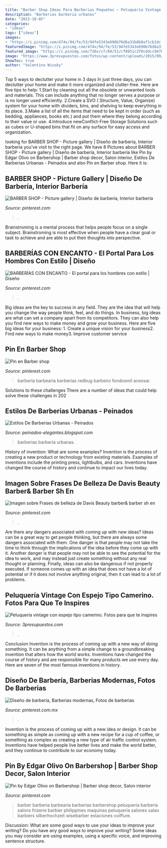 ```yaml
---
title: "Barber Shop Ideas Para Barberias Pequeñas ~ Peluquería Vintage Con Espejo Tipo Camerino. Fotos Para Que Te Inspires"
description: "Barberias barberia urbanas"
date: "2023-10-05"
categories:
- "ideas"
tags: ["ideas"]
images:
- "https://i.pinimg.com/474x/94/fe/53/94fe5343e690b76d6a31b8b0af1cb1dc.jpg"
featuredImage: "https://i.pinimg.com/474x/94/fe/53/94fe5343e690b76d6a31b8b0af1cb1dc.jpg"
featured_image: "https://i.pinimg.com/736x/cf/89/51/cf8951c2f0cddcc9470e58263584e08b.jpg"
image: "https://www.3presupuestos.com/fotos/wp-content/uploads/2015/09/Peluquería-vintage-con-espejo-tipo-camerino.jpg"
ShowToc: true
author: "Valentina Wisoky"
---
```



Top 5 ways to declutter your home in 3 days
In just three days, you can declutter your home and make it more organized and clutter-free. Here are five tips to help:
1.Start by cleaning out all the obsolete or unwanted tools and materials. This can include anything that no longer serves a purpose or is no longer used efficiently.
2.Create a SVO ( Structure, Value, Organize) system for your home with dividers, bins, and shelving to keep everything in its place.
3.Make a list of all the items that need to be kept in order (such as bedding, appliances, books etc.) and put them where they belong according to their value or use.
4.Introduce newConflict-Free Storage Solutions such as cubes or U-shaped bins that fit on any surface for easy access and organization.      
	

		
looking for BARBER SHOP - Picture gallery | Diseño de barbería, Interior barbería you've visit to the right page. We have 8 Pictures about BARBER SHOP - Picture gallery | Diseño de barbería, Interior barbería like Pin by Edgar Olivo on Barbershop | Barber shop decor, Salon interior, Estilos De Barberias Urbanas - Peinados and also Pin en Barber shop. Here it is:
		
    
## BARBER SHOP - Picture Gallery | Diseño De Barbería, Interior Barbería

<img loading=lazy src="https://i.pinimg.com/originals/d1/cf/e0/d1cfe02631f502728b6b323356577280.jpg" onerror="this.onerror=null;this.src='https://tse4.mm.bing.net/th?id=OIP.UMg8mOzYKd8_lO5FbCJMjQHaE7&amp;pid=15.1';" alt="BARBER SHOP - Picture gallery | Diseño de barbería, Interior barbería">

_Source: pinterest.com_

>. 

	

Brainstroming is a mental process that helps people focus on a single subject. Brainstroming is most effective when people have a clear goal or task to achieve and are able to put their thoughts into perspective.

    
## BARBERÍAS CON ENCANTO - El Portal Para Los Hombres Con Estilo | Diseño

<img loading=lazy src="https://i.pinimg.com/originals/9e/29/cc/9e29cc654e89c41eae77469937ea9c7e.jpg" onerror="this.onerror=null;this.src='https://tse1.mm.bing.net/th?id=OIP.sJEQvF1ItpF9O9yOtQHVpQAAAA&amp;pid=15.1';" alt="BARBERÍAS CON ENCANTO - El portal para los hombres con estilo | Diseño">

_Source: pinterest.com_

>. 

	

Big ideas are the key to success in any field. They are the idea that will help you change the way people think, feel, and do things. In business, big ideas are what can set a company apart from its competitors. They can also help you find new ways to make money and grow your business. Here are five big ideas for your business: 1. Create a unique vision for your business2. Find new ways to make money3. Improve customer service
    
## Pin En Barber Shop

<img loading=lazy src="https://i.pinimg.com/736x/2e/4e/27/2e4e277c1e1c3e21e9a517c0d1f9db1b.jpg" onerror="this.onerror=null;this.src='https://tse1.mm.bing.net/th?id=OIP.vZy7S-EkEuXNbxHSGtz-6QHaGR&amp;pid=15.1';" alt="Pin en Barber shop">

_Source: pinterest.com_

>barberia barbearia barberias redbug barbeiro fondosmil acessar. 

	

Solutions to these challenges
There are a number of ideas that could help solve these challenges in 202
    
## Estilos De Barberias Urbanas - Peinados

<img loading=lazy src="https://i.pinimg.com/474x/94/fe/53/94fe5343e690b76d6a31b8b0af1cb1dc.jpg" onerror="this.onerror=null;this.src='https://tse1.mm.bing.net/th?id=OIP.DZ-nrKjSEMJ1ddtwkm6MEgAAAA&amp;pid=15.1';" alt="Estilos De Barberias Urbanas - Peinados">

_Source: peinados-elegantes.blogspot.com_

>barberias barberia urbanas. 

	

History of invention: What are some examples?
Invention is the process of creating a new product or technology from existing materials. Examples of inventions include the printing press, lightbulbs, and cars. Inventions have changed the course of history and continue to impact our lives today.

    
## Imagen Sobre Frases De Belleza De Davis Beauty Barber&amp; Barber Sh En

<img loading=lazy src="https://i.pinimg.com/474x/4d/63/28/4d6328886f0bab020f835e2013d60f50.jpg" onerror="this.onerror=null;this.src='https://tse1.mm.bing.net/th?id=OIP.G-1oBNlvbdjgNmuYnduTzAAAAA&amp;pid=15.1';" alt="Imagen sobre Frases de belleza de Davis Beauty barber&amp; barber sh en">

_Source: pinterest.com_

>. 

	

Are there any dangers associated with coming up with new ideas?
Ideas can be a great way to get people thinking, but there are always some dangers associated with them. One danger is that people may not take the time to think through the implications of the idea before they come up with it. Another danger is that people may not be able to see the potential for the idea to work, and may instead just create something without any real thought or planning. Finally, ideas can also be dangerous if not properly executed. If someone comes up with an idea that does not have a lot of potential or if it does not involve anything original, then it can lead to a lot of problems.

    
## Peluquería Vintage Con Espejo Tipo Camerino. Fotos Para Que Te Inspires

<img loading=lazy src="https://www.3presupuestos.com/fotos/wp-content/uploads/2015/09/Peluquería-vintage-con-espejo-tipo-camerino.jpg" onerror="this.onerror=null;this.src='https://tse2.mm.bing.net/th?id=OIP.vy00Q8KzkTGF7FzO7-S2qQHaE8&amp;pid=15.1';" alt="Peluquería vintage con espejo tipo camerino. Fotos para que te inspires">

_Source: 3presupuestos.com_

>. 

	

Conclusion
Invention is the process of coming up with a new way of doing something. It can be anything from a simple change to a groundbreaking invention that alters how the world works. Inventions have changed the course of history and are responsible for many products we use every day. Here are seven of the most famous inventions in history.

    
## Diseño De Barbería, Barberias Modernas, Fotos De Barberias

<img loading=lazy src="https://i.pinimg.com/736x/cf/89/51/cf8951c2f0cddcc9470e58263584e08b.jpg" onerror="this.onerror=null;this.src='https://tse1.mm.bing.net/th?id=OIP.A9qD87mLzffCC9VRZ5Ij8AHaJ3&amp;pid=15.1';" alt="Diseño de barbería, Barberias modernas, Fotos de barberias">

_Source: pinterest.com.mx_

>. 

	

Invention is the process of coming up with a new idea or design. It can be something as simple as coming up with a new recipe for a cup of coffee, or something as complex as creating a new type of air traffic control system. Inventions have helped people live better lives and make the world better, and they continue to contribute to our economy today.

    
## Pin By Edgar Olivo On Barbershop | Barber Shop Decor, Salon Interior

<img loading=lazy src="https://i.pinimg.com/originals/a7/67/25/a7672508118174b3b593e861b13b0068.jpg" onerror="this.onerror=null;this.src='https://tse2.mm.bing.net/th?id=OIP.HoPFc5Yabof9T0qyzNOSlAHaJQ&amp;pid=15.1';" alt="Pin by Edgar Olivo on Barbershop | Barber shop decor, Salon interior">

_Source: pinterest.com_

>barber barberia barbearia barberias barbershop peluqueria barbería salons frizerie barbier philippines maquinas peluquería salones salao barbiers silberhochzeit wisebarber estaciones coiffure. 

	

Discussion: What are some good ways to use your ideas to improve your writing?
Do you have any good ways to improve your writing? Some ideas you may consider are using examples, using a specific voice, and improving sentence structure.

